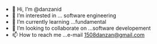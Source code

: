 - 👋 Hi, I’m @danzanid
- 👀 I’m interested in ... software engineering
- 🌱 I’m currently learning ...fundamental
- 💞️ I’m looking to collaborate on ...software developement
- 📫 How to reach me ...e-mail 1508danzan@gmail.com

<!---
danzanid/danzanid is a ✨ special ✨ repository because its `README.md` (this file) appears on your GitHub profile.
You can click the Preview link to take a look at your changes.
--->
